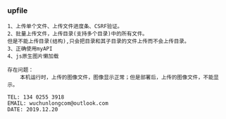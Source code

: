 ### upfile                        

```
1、上传单个文件、上传文件进度条、CSRF验证。     
2、批量上传文件，上传目录(支持多个目录)中的所有文件。
但是不能上传目录(结构),只会把目录和其子目录的文件上传而不会上传目录。      
3、正确使用myAPI
4、js原生图片懒加载     
```
```
存在问题：
    本机运行时，上传的图像文件，图像显示正常；但是部署后，上传的图像文件，不能显示。

```

```
TEL: 134 0255 3918
EMAIL: wuchunlongcom@outlook.com     
DATE: 2019.12.20
```